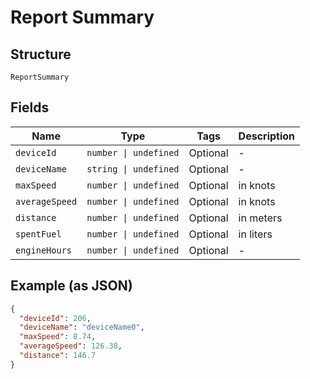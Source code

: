 
# Report Summary

## Structure

`ReportSummary`

## Fields

| Name | Type | Tags | Description |
|  --- | --- | --- | --- |
| `deviceId` | `number \| undefined` | Optional | - |
| `deviceName` | `string \| undefined` | Optional | - |
| `maxSpeed` | `number \| undefined` | Optional | in knots |
| `averageSpeed` | `number \| undefined` | Optional | in knots |
| `distance` | `number \| undefined` | Optional | in meters |
| `spentFuel` | `number \| undefined` | Optional | in liters |
| `engineHours` | `number \| undefined` | Optional | - |

## Example (as JSON)

```json
{
  "deviceId": 206,
  "deviceName": "deviceName0",
  "maxSpeed": 8.74,
  "averageSpeed": 126.38,
  "distance": 146.7
}
```

